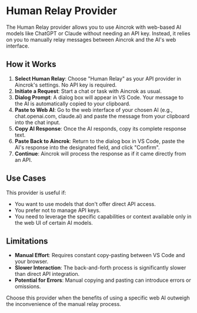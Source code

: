 # Human Relay Provider

The Human Relay provider allows you to use Aincrok with web-based AI models like ChatGPT or Claude without needing an API key. Instead, it relies on you to manually relay messages between Aincrok and the AI's web interface.

## How it Works

1.  **Select Human Relay**: Choose "Human Relay" as your API provider in Aincrok's settings. No API key is required.
2.  **Initiate a Request**: Start a chat or task with Aincrok as usual.
3.  **Dialog Prompt**: A dialog box will appear in VS Code. Your message to the AI is automatically copied to your clipboard.
4.  **Paste to Web AI**: Go to the web interface of your chosen AI (e.g., chat.openai.com, claude.ai) and paste the message from your clipboard into the chat input.
5.  **Copy AI Response**: Once the AI responds, copy its complete response text.
6.  **Paste Back to Aincrok**: Return to the dialog box in VS Code, paste the AI's response into the designated field, and click "Confirm".
7.  **Continue**: Aincrok will process the response as if it came directly from an API.

## Use Cases

This provider is useful if:

- You want to use models that don't offer direct API access.
- You prefer not to manage API keys.
- You need to leverage the specific capabilities or context available only in the web UI of certain AI models.

## Limitations

- **Manual Effort**: Requires constant copy-pasting between VS Code and your browser.
- **Slower Interaction**: The back-and-forth process is significantly slower than direct API integration.
- **Potential for Errors**: Manual copying and pasting can introduce errors or omissions.

Choose this provider when the benefits of using a specific web AI outweigh the inconvenience of the manual relay process.
